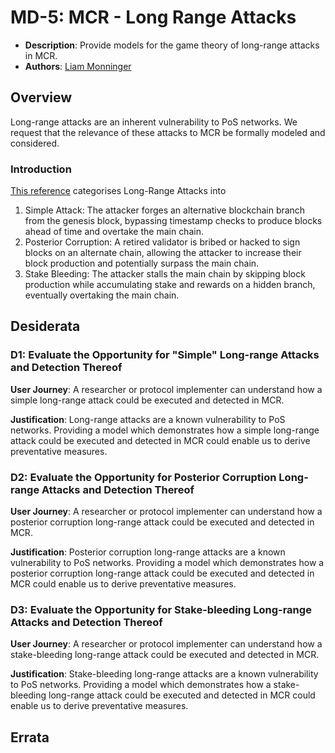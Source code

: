 # MD-5: MCR - Long Range Attacks
- **Description**: Provide models for the game theory of long-range attacks in MCR.
- **Authors**: [Liam Monninger](mailto:liam@movementlabs.xyz)


## Overview
Long-range attacks are an inherent vulnerability to PoS networks. We request that the relevance of these attacks to MCR be formally modeled and considered. 

### Introduction

[This reference](https://blog.positive.com/rewriting-history-a-brief-introduction-to-long-range-attacks-54e473acdba9) categorises Long-Range Attacks into 
1. Simple Attack:
The attacker forges an alternative blockchain branch from the genesis block, bypassing timestamp checks to produce blocks ahead of time and overtake the main chain.
2. Posterior Corruption:
A retired validator is bribed or hacked to sign blocks on an alternate chain, allowing the attacker to increase their block production and potentially surpass the main chain.
3. Stake Bleeding:
The attacker stalls the main chain by skipping block production while accumulating stake and rewards on a hidden branch, eventually overtaking the main chain.



## Desiderata

### D1: Evaluate the Opportunity for "Simple" Long-range Attacks and Detection Thereof
**User Journey**: A researcher or protocol implementer can understand how a simple long-range attack could be executed and detected in MCR.

**Justification**: Long-range attacks are a known vulnerability to PoS networks. Providing a model which demonstrates how a simple long-range attack could be executed and detected in MCR could enable us to derive preventative measures.

### D2: Evaluate the Opportunity for Posterior Corruption Long-range Attacks and Detection Thereof
**User Journey**: A researcher or protocol implementer can understand how a posterior corruption long-range attack could be executed and detected in MCR.

**Justification**: Posterior corruption long-range attacks are a known vulnerability to PoS networks. Providing a model which demonstrates how a posterior corruption long-range attack could be executed and detected in MCR could enable us to derive preventative measures.

### D3: Evaluate the Opportunity for Stake-bleeding Long-range Attacks and Detection Thereof
**User Journey**: A researcher or protocol implementer can understand how a stake-bleeding long-range attack could be executed and detected in MCR.

**Justification**: Stake-bleeding long-range attacks are a known vulnerability to PoS networks. Providing a model which demonstrates how a stake-bleeding long-range attack could be executed and detected in MCR could enable us to derive preventative measures.

## Errata
